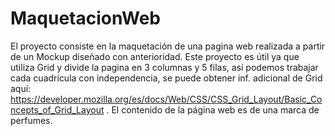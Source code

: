 # MaquetacionWeb
El proyecto consiste en la maquetación de una  pagina web realizada a partir de un Mockup diseñado con anterioridad.
Este proyecto es útil ya que utiliza Grid y divide la pagina en 3 columnas y 5 filas, así podemos trabajar cada cuadrícula con independencia,
se puede obtener inf. adicional de Grid aquí: https://developer.mozilla.org/es/docs/Web/CSS/CSS_Grid_Layout/Basic_Concepts_of_Grid_Layout .
El contenido de la página web es de una marca de perfumes.
